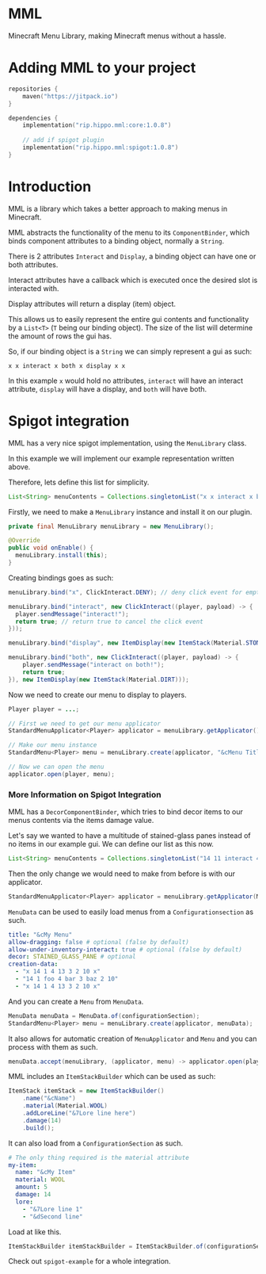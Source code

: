 # MML
Minecraft Menu Library, making Minecraft menus without a hassle.


# Adding MML to your project

```kotlin
repositories {
    maven("https://jitpack.io")
}

dependencies {
    implementation("rip.hippo.mml:core:1.0.8")
    
    // add if spigot plugin
    implementation("rip.hippo.mml:spigot:1.0.8")
}
```

# Introduction
MML is a library which takes a better approach to making menus in Minecraft.

MML abstracts the functionality of the menu to its `ComponentBinder`, which binds component attributes to a binding object, normally a `String`.

There is 2 attributes `Interact` and `Display`, a binding object can have one or both attributes.

Interact attributes have a callback which is executed once the desired slot is interacted with.

Display attributes will return a display (item) object.

This allows us to easily represent the entire gui contents and functionality by a `List<T>` (`T` being our binding object).
The size of the list will determine the amount of rows the gui has.

So, if our binding object is a `String` we can simply represent a gui as such:

```
x x interact x both x display x x
```

In this example `x` would hold no attributes, `interact` will have an interact attribute, `display` will have a display, and `both` will have both.

# Spigot integration
MML has a very nice spigot implementation, using the `MenuLibrary` class.

In this example we will implement our example representation written above.

Therefore, lets define this list for simplicity.

```java
List<String> menuContents = Collections.singletonList("x x interact x both x display x x");
```

Firstly, we need to make a `MenuLibrary` instance and install it on our plugin.

```java
private final MenuLibrary menuLibrary = new MenuLibrary();

@Override
public void onEnable() {
  menuLibrary.install(this);
}
```

Creating bindings goes as such:

```java
menuLibrary.bind("x", ClickInteract.DENY); // deny click event for empty slots

menuLibrary.bind("interact", new ClickInteract((player, payload) -> {
  player.sendMessage("interact!");
  return true; // return true to cancel the click event
}));

menuLibrary.bind("display", new ItemDisplay(new ItemStack(Material.STONE)));

menuLibrary.bind("both", new ClickInteract((player, payload) -> {
    player.sendMessage("interact on both!");
    return true;
}), new ItemDisplay(new ItemStack(Material.DIRT)));
```

Now we need to create our menu to display to players.

```java
Player player = ...;

// First we need to get our menu applicator
StandardMenuApplicator<Player> applicator = menuLibrary.getApplicator();

// Make our menu instance
StandardMenu<Player> menu = menuLibrary.create(applicator, "&cMenu Title", menuContents);

// Now we can open the menu
applicator.open(player, menu);
```

### More Information on Spigot Integration

MML has a `DecorComponentBinder`, which tries to bind decor items to our menus contents via the items damage value.

Let's say we wanted to have a multitude of stained-glass panes instead of no items in our example gui.
We can define our list as this now.

```java
List<String> menuContents = Collections.singletonList("14 11 interact 4 both 4 display 11 14");
```

Then the only change we would need to make from before is with our applicator.

```java
StandardMenuApplicator<Player> applicator = menuLibrary.getApplicator(Material.STAINED_GLASS_PANE);
```


`MenuData` can be used to easily load menus from a `Configurationsection` as such.

```yaml
title: "&cMy Menu"
allow-dragging: false # optional (false by default)
allow-under-inventory-interact: true # optional (false by default)
decor: STAINED_GLASS_PANE # optional
creation-data:
  - "x 14 1 4 13 3 2 10 x"
  - "14 1 foo 4 bar 3 baz 2 10"
  - "x 14 1 4 13 3 2 10 x"
```

And you can create a `Menu` from `MenuData`.

```java
MenuData menuData = MenuData.of(configurationSection);
StandardMenu<Player> menu = menuLibrary.create(applicator, menuData);
```

It also allows for automatic creation of `MenuApplicator` and `Menu` and you can process with them as such.

```java
menuData.accept(menuLibrary, (applicator, menu) -> applicator.open(player, menu));
```

MML includes an `ItemStackBuilder` which can be used as such:

```java
ItemStack itemStack = new ItemStackBuilder()
    .name("&cName")
    .material(Material.WOOL)
    .addLoreLine("&7Lore line here")
    .damage(14)
    .build();
```

It can also load from a `ConfigurationSection` as such.

```yaml
# The only thing required is the material attribute
my-item:
  name: "&cMy Item"
  material: WOOL
  amount: 5
  damage: 14
  lore:
    - "&7Lore line 1"
    - "&dSecond line"
```

Load at like this.
```java
ItemStackBuilder itemStackBuilder = ItemStackBuilder.of(configurationSection);
```

Check out `spigot-example` for a whole integration.